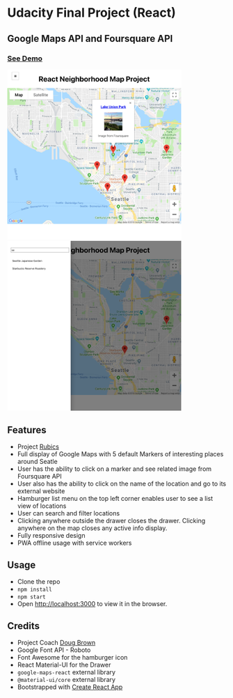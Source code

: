 # Udacity Final Project (React)
## Google Maps API and Foursquare API

### [See Demo](https://react-google-maps.netlify.com/)

<img src="/src/assets/screenshot.png" width="400px">
<img src="/src/assets/screenshot2.png" width="400px">

## Features
* Project [Rubics](https://review.udacity.com/#!/rubrics/1351/view)
* Full display of Google Maps with 5 default Markers of interesting places around Seatle
* User has the ability to click on a marker and see related image from Foursquare API
* User also has the ability to click on the name of the location and go to its external website
* Hamburger list menu on the top left corner enables user to see a list view of locations
* User can search and filter locations
* Clicking anywhere outside the drawer closes the drawer. Clicking anywhere on the map closes any active info display.
* Fully responsive design
* PWA offline usage with service workers

## Usage

* Clone the repo
* `npm install`
* `npm start`
* Open [http://localhost:3000](http://localhost:3000) to view it in the browser.

## Credits
* Project Coach [Doug Brown](https://github.com/thefinitemonkey/fend-maps-walkthrough)
* Google Font API - Roboto
* Font Awesome for the hamburger icon
* React Material-UI for the Drawer
* `google-maps-react` external library
* `@material-ui/core` external library
* Bootstrapped with [Create React App](https://github.com/facebook/create-react-app)
